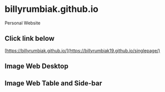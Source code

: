 # billyrumbiak.github.io

Personal Website

## Click link below

[https://billyrumbiak.github.io/](https://billyrumbiak19.github.io/singlepage/)

## Image Web Desktop

## Image Web Table and Side-bar
